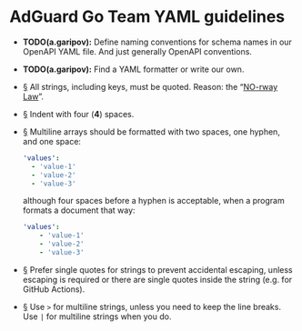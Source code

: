  #  AdGuard Go Team YAML guidelines

 *  **TODO(a.garipov):** Define naming conventions for schema names in our
    OpenAPI YAML file. And just generally OpenAPI conventions.

 *  **TODO(a.garipov):** Find a YAML formatter or write our own.

 *  <a href="#li-c412a475" id="li-c412a475" name="li-c412a475">§</a>
    All strings, including keys, must be quoted. Reason: the “[NO-rway Law]”.

 *  <a href="#li-2a425f43" id="li-2a425f43" name="li-2a425f43">§</a>
    Indent with four (**4**) spaces.

 *  <a href="#li-231fdb57" id="li-231fdb57" name="li-231fdb57">§</a>
    Multiline arrays should be formatted with two spaces, one hyphen, and one
    space:

    ```yaml
    'values':
      - 'value-1'
      - 'value-2'
      - 'value-3'
    ```

    although four spaces before a hyphen is acceptable, when a program formats a
    document that way:

    ```yaml
    'values':
        - 'value-1'
        - 'value-2'
        - 'value-3'
    ```

 *  <a href="#li-2af45c9c" id="li-2af45c9c" name="li-2af45c9c">§</a>
    Prefer single quotes for strings to prevent accidental escaping, unless
    escaping is required or there are single quotes inside the string (e.g. for
    GitHub Actions).

 *  <a href="#li-442b7b18" id="li-442b7b18" name="li-442b7b18">§</a>
    Use `>` for multiline strings, unless you need to keep the line breaks. Use
    `|` for multiline strings when you do.

[NO-rway Law]: https://news.ycombinator.com/item?id=17359376
